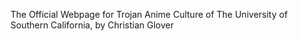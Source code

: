 The Official Webpage for Trojan Anime Culture of The University of Southern California, by Christian Glover
